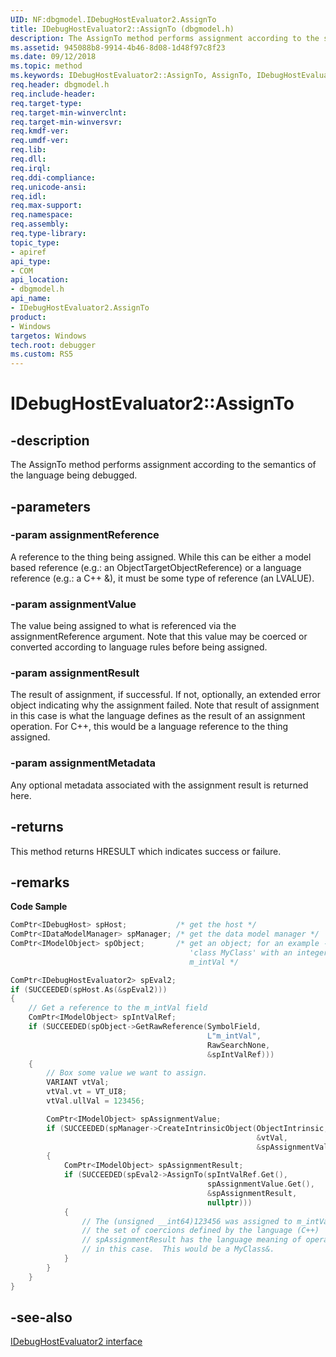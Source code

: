 ```yaml
---
UID: NF:dbgmodel.IDebugHostEvaluator2.AssignTo
title: IDebugHostEvaluator2::AssignTo (dbgmodel.h)
description: The AssignTo method performs assignment according to the semantics of the language being debugged.
ms.assetid: 945088b8-9914-4b46-8d08-1d48f97c8f23
ms.date: 09/12/2018
ms.topic: method
ms.keywords: IDebugHostEvaluator2::AssignTo, AssignTo, IDebugHostEvaluator2.AssignTo, IDebugHostEvaluator2::AssignTo, IDebugHostEvaluator2.AssignTo
req.header: dbgmodel.h
req.include-header:
req.target-type:
req.target-min-winverclnt:
req.target-min-winversvr:
req.kmdf-ver:
req.umdf-ver:
req.lib:
req.dll:
req.irql: 
req.ddi-compliance:
req.unicode-ansi:
req.idl:
req.max-support:
req.namespace:
req.assembly:
req.type-library: 
topic_type: 
- apiref
api_type: 
- COM
api_location: 
- dbgmodel.h
api_name: 
- IDebugHostEvaluator2.AssignTo
product:
- Windows
targetos: Windows
tech.root: debugger
ms.custom: RS5
---
```


# IDebugHostEvaluator2::AssignTo


## -description

The AssignTo method performs assignment according to the semantics of the language being debugged.

## -parameters

### -param assignmentReference
A reference to the thing being assigned. While this can be either a model based reference (e.g.: an ObjectTargetObjectReference) or a language reference (e.g.: a C++ &), it must be some type of reference (an LVALUE).


### -param assignmentValue
The value being assigned to what is referenced via the assignmentReference argument. Note that this value may be coerced or converted according to language rules before being assigned.

### -param assignmentResult
The result of assignment, if successful. If not, optionally, an extended error object indicating why the assignment failed. Note that result of assignment in this case is what the language defines as the result of an assignment operation. For C++, this would be a language reference to the thing assigned.

### -param assignmentMetadata
Any optional metadata associated with the assignment result is returned here.


## -returns
This method returns HRESULT which indicates success or failure.

## -remarks
**Code Sample**

```cpp
ComPtr<IDebugHost> spHost;           /* get the host */
ComPtr<IDataModelManager> spManager; /* get the data model manager */
ComPtr<IModelObject> spObject;       /* get an object; for an example - consider a
                                        'class MyClass' with an integer value 
                                        m_intVal */

ComPtr<IDebugHostEvaluator2> spEval2;
if (SUCCEEDED(spHost.As(&spEval2)))
{
    // Get a reference to the m_intVal field
    ComPtr<IModelObject> spIntValRef;
    if (SUCCEEDED(spObject->GetRawReference(SymbolField, 
                                            L"m_intVal", 
                                            RawSearchNone, 
                                            &spIntValRef)))
    {
        // Box some value we want to assign.
        VARIANT vtVal;
        vtVal.vt = VT_UI8;
        vtVal.ullVal = 123456;

        ComPtr<IModelObject> spAssignmentValue;
        if (SUCCEEDED(spManager->CreateIntrinsicObject(ObjectIntrinsic, 
                                                       &vtVal, 
                                                       &spAssignmentValue)))
        {
            ComPtr<IModelObject> spAssignmentResult;
            if (SUCCEEDED(spEval2->AssignTo(spIntValRef.Get(), 
                                            spAssignmentValue.Get(),
                                            &spAssignmentResult, 
                                            nullptr)))
            {
                // The (unsigned __int64)123456 was assigned to m_intVal with
                // the set of coercions defined by the language (C++)
                // spAssignmentResult has the language meaning of operator=() 
                // in this case.  This would be a MyClass&.
            }
        }
    }
}
```

## -see-also

[IDebugHostEvaluator2 interface](nn-dbgmodel-idebughostevaluator2.md)
